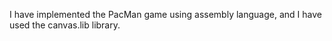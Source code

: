I have implemented the PacMan game using assembly language, and I have used the canvas.lib library.
